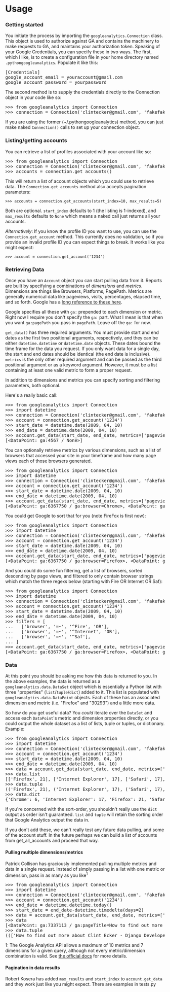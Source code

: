 Usage
=====

### Getting started ###

You initiate the process by importing the `googleanalytics.Connection` class.  This object is used to authorize against GA and contains the machinery to make requests to GA, and maintains your authorization token.  Speaking of your Google Credentials, you can specify these in two ways.  The first, which I like, is to create a configuration file in your home directory named `.pythongoogleanalytics`.  Populate it like this:

<pre>
[Credentials]
google_account_email = youraccount@gmail.com
google_account_password = yourpassword
</pre>

The second method is to supply the credentials directly to the Connection object in your code like so:

<pre>
>>> from googleanalytics import Connection
>>> connection = Connection('clintecker@gmail.com', 'fakefake')
</pre>

If you are using the former (~/.pythongoogleanalytics) method, you can just make naked `Connection()` calls to set up your connection object.

### Listing/getting accounts ###

You can retrieve a list of profiles associated with your account like so:

<pre>
>>> from googleanalytics import Connection
>>> connection = Connection('clintecker@gmail.com', 'fakefake')
>>> accounts = connection.get_accounts()
</pre>

This will return a list of account objects which you could use to retrieve data.  The `Connection.get_accounts` method also accepts pagination parameters:

`>>> accounts = connection.get_accounts(start_index=10, max_results=5)`

Both are optional. `start_index` defaults to 1 (the listing is 1-indexed), and `max_results` defaults to `None` which means a naked call just returns all your accounts.

*Alternatively*: If you know the profile ID you want to use, you can use the `Connection.get_account` method.  This currently does no validation, so if you provide an invalid profile ID you can expect things to break. It works like you might expect:

`>>> account = connection.get_account('1234')`

### Retrieving Data ###

Once you have an `Account` object you can start pulling data from it.  Reports are built by specifying a combinations of _dimensions_ and _metrics_.  Dimensions are things like Browsers, Platforms, PagePath. Metrics are generally numerical data like pageviews, visits, percentages, elapsed time, and so forth.  Google has a [long reference to these here](http://code.google.com/apis/analytics/docs/gdata/gdataReferenceDimensionsMetrics.html).

Google specifies all these with `ga:` prepended to each dimension or metric.  Right now I require you don't specify the `ga:` part.  What I mean is that when you want `ga:pagePath` you pass in `pagePath`.  Leave off the `ga:` for now.

`get_data()` has three required arguments. You must provide start and end dates as the first two positional arguments, respectively, and they can be either `datetime.datetime` or `datetime.date` objects.  These dates bound the time frame for the data you request.  If you only want data for a single day, the start and end dates should be identical (the end date is inclusive).  `metrics` is the only other required argument and can be passed as the third positional argument or as a keyword argument.  However, it must be a list containing at least one valid metric to form a proper request.

In addition to dimensions and metrics you can specify sorting and filtering parameters, both optional.  

Here's a really basic call:

<pre>
>>> from googleanalytics import Connection
>>> import datetime
>>> connection = Connection('clintecker@gmail.com', 'fakefake')
>>> account = connection.get_account('1234')
>>> start_date = datetime.date(2009, 04, 10)
>>> end_date = datetime.date(2009, 04, 10)
>>> account.get_data(start_date, end_date, metrics=['pageviews'])
[&lt;DataPoint: ga:4567 / None&gt;]
</pre>

You can optionally retrieve metrics by various dimensions, such as a list of browsers that accessed your site in your timeframe and how many page views each of those browsers generated.

<pre>
>>> from googleanalytics import Connection
>>> import datetime
>>> connection = Connection('clintecker@gmail.com', 'fakefake')
>>> account = connection.get_account('1234')
>>> start_date = datetime.date(2009, 04, 10)
>>> end_date = datetime.date(2009, 04, 10)
>>> account.get_data(start_date, end_date, metrics=['pageviews'], dimensions=['browser',])
[&lt;DataPoint: ga:6367750 / ga:browser=Chrome&gt;, &lt;DataPoint: ga:6367750 / ga:browser=Firefox&gt;, &lt;DataPoint: ga:6367750 / ga:browser=Internet Explorer&gt;, &lt;DataPoint: ga:6367750 / ga:browser=Mozilla Compatible Agent&gt;, &lt;DataPoint: ga:6367750 / ga:browser=Safari&gt;]
</pre>

You could get Google to sort that for you (note FireFox is first now):

<pre>
>>> from googleanalytics import Connection
>>> import datetime
>>> connection = Connection('clintecker@gmail.com', 'fakefake')
>>> account = connection.get_account('1234')
>>> start_date = datetime.date(2009, 04, 10)
>>> end_date = datetime.date(2009, 04, 10)
>>> account.get_data(start_date, end_date, metrics=['pageviews',], dimensions=['browser',], sort=['-pageviews',])
[&lt;DataPoint: ga:6367750 / ga:browser=Firefox&gt;, &lt;DataPoint: ga:6367750 / ga:browser=Internet Explorer&gt;, &lt;DataPoint: ga:6367750 / ga:browser=Safari&gt;, &lt;DataPoint: ga:6367750 / ga:browser=Chrome&gt;, &lt;DataPoint: ga:6367750 / ga:browser=Mozilla Compatible Agent&gt;]
</pre>

And you could do some fun filtering, get a list of browsers, sorted descending by page views, and filtered to only contain browser strings which match the three regexs below (starting with Fire OR Internet OR Saf):

<pre>
>>> from googleanalytics import Connection
>>> import datetime
>>> connection = Connection('clintecker@gmail.com', 'fakefake')
>>> account = connection.get_account('1234')
>>> start_date = datetime.date(2009, 04, 10)
>>> end_date = datetime.date(2009, 04, 10)
>>> filters = [
...   ['browser', '=~', '^Fire', 'OR'],
...   ['browser', '=~', '^Internet', 'OR'],
...   ['browser', '=~', '^Saf'],
... ]
>>> account.get_data(start_date, end_date, metrics=['pageviews',], dimensions=['browser',], sort=['-pageviews',], filters=filters)
[&lt;DataPoint: ga:6367750 / ga:browser=Firefox&gt;, &lt;DataPoint: ga:6367750 / ga:browser=Internet Explorer&gt;, &lt;DataPoint: ga:6367750 / ga:browser=Safari&gt;]
</pre>

### Data ###

At this point you should be asking me how this data is returned to you.  In the above examples, the data is returned as a `googleanalytics.data.DataSet` object which is essentially a Python list with three "properties" (`list`/`tuple`/`dict`) added to it.  This list is populated with `googleanalytics.data.DataPoint` objects.  Each of these has an associated dimension and metric (i.e. "Firefox" and "30293") and a little more data.

So how do you get useful data?  You _could_ iterate over the `DataSet` and access each `DataPoint`'s metric and dimension properties directly, or you could output the whole dataset as a list of lists, tuple or tuples, or dictionary.  Example:

<pre>
>>> from googleanalytics import Connection
>>> import datetime
>>> connection = Connection('clintecker@gmail.com', 'fakefake')
>>> account = connection.get_account('1234')
>>> start_date = datetime.date(2009, 04, 10)
>>> end_date = datetime.date(2009, 04, 10)
>>> data = account.get_data(start_date, end_date, metrics=['pageviews',], dimensions=['browser',], sort=['-pageviews',])
>>> data.list
[['Firefox', 21], ['Internet Explorer', 17], ['Safari', 17], ['Chrome', 6], ['Mozilla Compatible Agent', 5]]
>>> data.tuple
(('Firefox', 21), ('Internet Explorer', 17), ('Safari', 17), ('Chrome', 6), ('Mozilla Compatible Agent', 5))
>>> data.dict
{'Chrome': 6, 'Internet Explorer': 17, 'Firefox': 21, 'Safari': 17, 'Mozilla Compatible Agent': 5}
</pre>

If you're concerned with the sort-order, you shouldn't really use the `dict` output as order isn't guaranteed.  `list` and `tuple` will retain the sorting order that Google Analytics output the data in.

If you don't add these, we can't really test any future data pulling, and some of the account stuff.  In the future perhaps we can build a list of accounts from get_all_accounts and proceed that way.

#### Pulling multiple dimensions/metrics ####

Patrick Collison has graciously implemented pulling multiple metrics and data in a single request.  Instead of simply passing in a list with one metric or dimension, pass in as many as you like<sup>1</sup>

<pre>
>>> from googleanalytics import Connection
>>> import datetime
>>> connection = Connection('clintecker@gmail.com', 'fakefake')
>>> account = connection.get_account('1234')
>>> end_date = datetime.datetime.today()
>>> start_date = end_date-datetime.timedelta(days=2)
>>> data = account.get_data(start_date, end_date, metrics=['pageviews','timeOnPage','entrances'], dimensions=['pageTitle', 'pagePath'], max_results=10)
>>> data
[&lt;DataPoint: ga:7337113 / ga:pageTitle=How to find out more about Clint Ecker - Django Developer | ga:pagePath=/&gt;]
&gt;&gt;&gt; data.tuple
((['How to find out more about Clint Ecker - Django Developer', '/'], [5, '0.0', 5]),)
</pre>

1: The Google Analytics API allows a maximum of 10 metrics and 7 dimensions for a given query, although not every metric/dimension combination is valid. See [the official docs](http://code.google.com/intl/en-US/apis/analytics/docs/gdata/gdataReferenceValidCombos.html) for more details.

#### Pagination in data results ####

Robert Kosera has added `max_results` and `start_index` to `account.get_data` and they work just like you might expect.  There are examples in tests.py